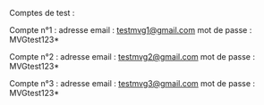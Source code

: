 Comptes de test :

Compte n°1 : adresse email : testmvg1@gmail.com
             mot de passe : MVGtest123*
             
Compte n°2 : adresse email : testmvg2@gmail.com
             mot de passe : MVGtest123*
             
Compte n°3 : adresse email : testmvg3@gmail.com
             mot de passe : MVGtest123*
